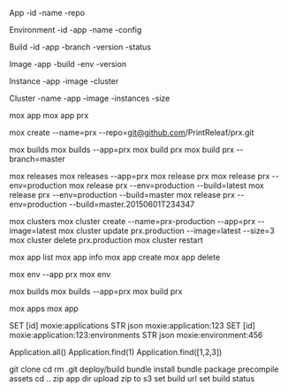 App
  -id
  -name
  -repo

Environment
  -id
  -app
  -name
  -config

Build
  -id
  -app
  -branch
  -version
  -status

Image
  -app
  -build
  -env
  -version

Instance
  -app
  -image
  -cluster

Cluster
  -name
  -app
  -image
  -instances
  -size

mox app
mox app prx

mox create --name=prx --repo=git@github.com/PrintReleaf/prx.git

mox builds
mox builds --app=prx
mox build prx
mox build prx --branch=master

mox releases
mox releases --app=prx
mox release prx
mox release prx --env=production
mox release prx --env=production --build=latest
mox release prx --env=production --build=master
mox release prx --env=production --build=master.20150601T234347

mox clusters
mox cluster create --name=prx-production --app=prx --image=latest
mox cluster update prx.production --image=latest --size=3
mox cluster delete prx.production
mox cluster restart


mox app list
mox app info
mox app create
mox app delete

mox env --app prx
mox env <id>

mox builds
mox builds --app=prx
mox build prx

mox apps
mox app

SET [id]  moxie:applications
STR json  moxie:application:123
SET [id]  moxie:application:123:environments
STR json  moxie:environment:456

Application.all()
Application.find(1)
Application.find([1,2,3])













git clone
  cd
  rm .git
  deploy/build
    bundle install
    bundle package
    precompile assets
  cd ..
  zip app dir
  upload zip to s3
  set build url
  set build status


